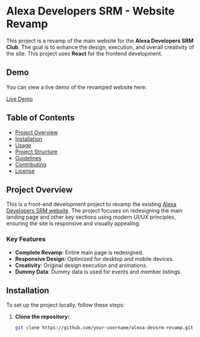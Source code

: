 # Alexa Developers SRM - Website Revamp

This project is a revamp of the main website for the **Alexa Developers SRM Club**. The goal is to enhance the design, execution, and overall creativity of the site. This project uses **React** for the frontend development.

## Demo

You can view a live demo of the revamped website here:

[Live Demo](https://ads-azure.vercel.app)

## Table of Contents
- [Project Overview](#project-overview)
- [Installation](#installation)
- [Usage](#usage)
- [Project Structure](#project-structure)
- [Guidelines](#guidelines)
- [Contributing](#contributing)
- [License](#license)

## Project Overview

This is a front-end development project to revamp the existing [Alexa Developers SRM website](https://alexadevsrm.org). The project focuses on redesigning the main landing page and other key sections using modern UI/UX principles, ensuring the site is responsive and visually appealing.

### Key Features
- **Complete Revamp**: Entire main page is redesigned.
- **Responsive Design**: Optimized for desktop and mobile devices.
- **Creativity**: Original design execution and animations.
- **Dummy Data**: Dummy data is used for events and member listings.
  
## Installation

To set up the project locally, follow these steps:

1. **Clone the repository:**

   ```bash
   git clone https://github.com/your-username/alexa-devsrm-revamp.git
